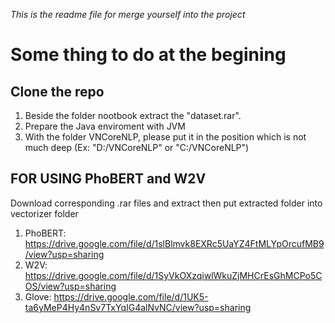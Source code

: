 *This is the readme file for merge yourself into the project*
# **Some thing to do at the begining**
## Clone the repo
1. Beside the folder nootbook extract the "dataset.rar".
2. Prepare the Java enviroment with JVM
3. With the folder VNCoreNLP, please put it in the position which is not much deep (Ex: "D:/VNCoreNLP" or "C:/VNCoreNLP")

## FOR USING PhoBERT and W2V
Download corresponding .rar files and extract then put extracted folder into vectorizer folder

1. PhoBERT: https://drive.google.com/file/d/1slBlmvk8EXRc5UaYZ4FtMLYpOrcufMB9/view?usp=sharing
2. W2V: https://drive.google.com/file/d/1SyVkOXzqiwlWkuZjMHCrEsGhMCPo5COS/view?usp=sharing
3. Glove: https://drive.google.com/file/d/1UK5-ta6yMeP4Hy4nSv7TxYqIG4alNvNC/view?usp=sharing